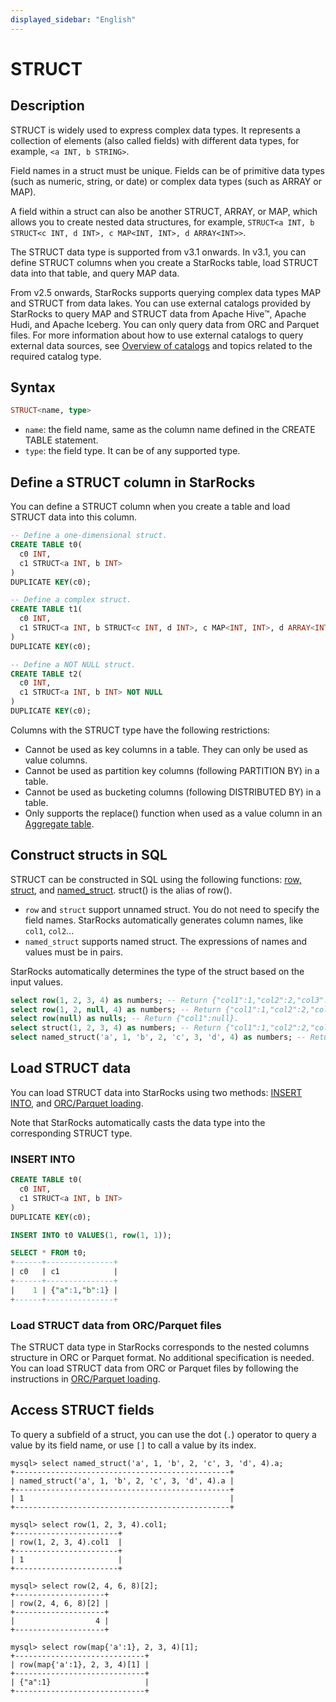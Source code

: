 ```yaml
---
displayed_sidebar: "English"
---
```


# STRUCT

## Description

STRUCT is widely used to express complex data types. It represents a collection of elements (also called fields) with different data types, for example, `<a INT, b STRING>`.

Field names in a struct must be unique. Fields can be of primitive data types (such as numeric, string, or date) or complex data types (such as ARRAY or MAP).

A field within a struct can also be another STRUCT, ARRAY, or MAP, which allows you to create nested data structures, for example, `STRUCT<a INT, b STRUCT<c INT, d INT>, c MAP<INT, INT>, d ARRAY<INT>>`.

The STRUCT data type is supported from v3.1 onwards. In v3.1, you can define STRUCT columns when you create a StarRocks table, load STRUCT data into that table, and query MAP data.

From v2.5 onwards, StarRocks supports querying complex data types MAP and STRUCT from data lakes. You can use external catalogs provided by StarRocks to query MAP and STRUCT data from Apache Hive™, Apache Hudi, and Apache Iceberg. You can only query data from ORC and Parquet files. For more information about how to use external catalogs to query external data sources, see [Overview of catalogs](../../../data_source/catalog/catalog_overview.md) and topics related to the required catalog type.

## Syntax

```Haskell
STRUCT<name, type>
```

- `name`: the field name, same as the column name defined in the CREATE TABLE statement.
- `type`: the field type. It can be of any supported type.

## Define a STRUCT column in StarRocks

You can define a STRUCT column when you create a table and load STRUCT data into this column.

```SQL
-- Define a one-dimensional struct.
CREATE TABLE t0(
  c0 INT,
  c1 STRUCT<a INT, b INT>
)
DUPLICATE KEY(c0);

-- Define a complex struct.
CREATE TABLE t1(
  c0 INT,
  c1 STRUCT<a INT, b STRUCT<c INT, d INT>, c MAP<INT, INT>, d ARRAY<INT>>
)
DUPLICATE KEY(c0);

-- Define a NOT NULL struct.
CREATE TABLE t2(
  c0 INT,
  c1 STRUCT<a INT, b INT> NOT NULL
)
DUPLICATE KEY(c0);
```

Columns with the STRUCT type have the following restrictions:

- Cannot be used as key columns in a table. They can only be used as value columns.
- Cannot be used as partition key columns (following PARTITION BY) in a table.
- Cannot be used as bucketing columns (following DISTRIBUTED BY) in a table.
- Only supports the replace() function when used as a value column in an [Aggregate table](../../../table_design/table_types/aggregate_table.md).

## Construct structs in SQL

STRUCT can be constructed in SQL using the following functions: [row, struct](../../sql-functions/struct-functions/row.md), and [named_struct](../../sql-functions/struct-functions/named_struct.md). struct() is the alias of row().

- `row` and `struct` support unnamed struct. You do not need to specify the field names. StarRocks automatically generates column names, like `col1`, `col2`...
- `named_struct` supports named struct. The expressions of names and values must be in pairs.

StarRocks automatically determines the type of the struct based on the input values.

```SQL
select row(1, 2, 3, 4) as numbers; -- Return {"col1":1,"col2":2,"col3":3,"col4":4}.
select row(1, 2, null, 4) as numbers; -- Return {"col1":1,"col2":2,"col3":null,"col4":4}.
select row(null) as nulls; -- Return {"col1":null}.
select struct(1, 2, 3, 4) as numbers; -- Return {"col1":1,"col2":2,"col3":3,"col4":4}.
select named_struct('a', 1, 'b', 2, 'c', 3, 'd', 4) as numbers; -- Return {"a":1,"b":2,"c":3,"d":4}.
```

## Load STRUCT data

You can load STRUCT data into StarRocks using two methods: [INSERT INTO](../../../loading/InsertInto.md), and [ORC/Parquet loading](../../sql-statements/loading_unloading/BROKER_LOAD.md).

Note that StarRocks automatically casts the data type into the corresponding STRUCT type.

### INSERT INTO

```SQL
CREATE TABLE t0(
  c0 INT,
  c1 STRUCT<a INT, b INT>
)
DUPLICATE KEY(c0);

INSERT INTO t0 VALUES(1, row(1, 1));

SELECT * FROM t0;
+------+---------------+
| c0   | c1            |
+------+---------------+
|    1 | {"a":1,"b":1} |
+------+---------------+
```

### Load STRUCT data from ORC/Parquet files

The STRUCT data type in StarRocks corresponds to the nested columns structure in ORC or Parquet format. No additional specification is needed. You can load STRUCT data from ORC or Parquet files by following the instructions in [ORC/Parquet loading](../../sql-statements/loading_unloading/BROKER_LOAD.md).

## Access STRUCT fields

To query a subfield of a struct, you can use the dot (`.`) operator to query a value by its field name, or use `[]` to call a value by its index.

```Plain Text
mysql> select named_struct('a', 1, 'b', 2, 'c', 3, 'd', 4).a;
+------------------------------------------------+
| named_struct('a', 1, 'b', 2, 'c', 3, 'd', 4).a |
+------------------------------------------------+
| 1                                              |
+------------------------------------------------+

mysql> select row(1, 2, 3, 4).col1;
+-----------------------+
| row(1, 2, 3, 4).col1  |
+-----------------------+
| 1                     |
+-----------------------+

mysql> select row(2, 4, 6, 8)[2];
+--------------------+
| row(2, 4, 6, 8)[2] |
+--------------------+
|                  4 |
+--------------------+

mysql> select row(map{'a':1}, 2, 3, 4)[1];
+-----------------------------+
| row(map{'a':1}, 2, 3, 4)[1] |
+-----------------------------+
| {"a":1}                     |
+-----------------------------+
```
